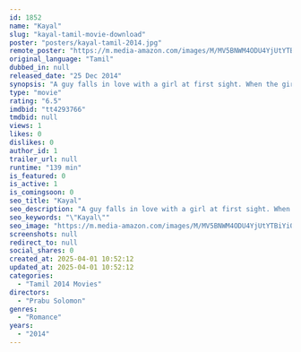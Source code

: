 ```yaml
---
id: 1852
name: "Kayal"
slug: "kayal-tamil-movie-download"
poster: "posters/kayal-tamil-2014.jpg"
remote_poster: "https://m.media-amazon.com/images/M/MV5BNWM4ODU4YjUtYTBiYi00NGY4LTllODQtZjI1ZTkwM2JmNTk4XkEyXkFqcGdeQXVyMTEzNzg0Mjkx._V1_SX300.jpg"
original_language: "Tamil"
dubbed_in: null
released_date: "25 Dec 2014"
synopsis: "A guy falls in love with a girl at first sight. When the girl develops feelings for the guy, he departs. Are they destined to meet again?"
type: "movie"
rating: "6.5"
imdbid: "tt4293766"
tmdbid: null
views: 1
likes: 0
dislikes: 0
author_id: 1
trailer_url: null
runtime: "139 min"
is_featured: 0
is_active: 1
is_comingsoon: 0
seo_title: "Kayal"
seo_description: "A guy falls in love with a girl at first sight. When the girl develops feelings for the guy, he departs. Are they destined to meet again?"
seo_keywords: "\"Kayal\""
seo_image: "https://m.media-amazon.com/images/M/MV5BNWM4ODU4YjUtYTBiYi00NGY4LTllODQtZjI1ZTkwM2JmNTk4XkEyXkFqcGdeQXVyMTEzNzg0Mjkx._V1_SX300.jpg"
screenshots: null
redirect_to: null
social_shares: 0
created_at: 2025-04-01 10:52:12
updated_at: 2025-04-01 10:52:12
categories:
  - "Tamil 2014 Movies"
directors:
  - "Prabu Solomon"
genres:
  - "Romance"
years:
  - "2014"
---
```

